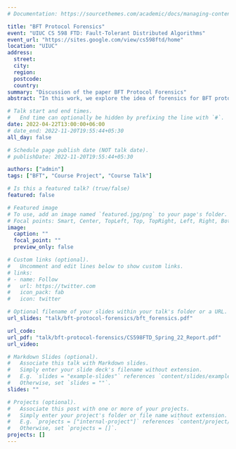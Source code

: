 ```yaml
---
# Documentation: https://sourcethemes.com/academic/docs/managing-content/

title: "BFT Protocol Forensics"
event: "UIUC CS 598 FTD: Fault-Tolerant Distributed Algorithms"
event_url: "https://sites.google.com/view/cs598ftd/home"
location: "UIUC"
address:
  street:
  city:
  region:
  postcode:
  country:
summary: "Discussion of the paper BFT Protocol Forensics"
abstract: "In this work, we explore the idea of forensics for BFT protocols. BFT protocols are designed to solve consensus among n replicas as long as the number of Byzantine replicas or faults f is less than a threshold T. If there are more faults than T, either safety or liveness can be violated. Safety is violated when at least two honest replicas commit two different values. Forensics is a \"day after\" analysis, which asks, can we identify the Byzantine nodes responsible for this violation? More importantly, the analysis should be able to provide irrefutable proof of culpability of those nodes. So it is not enough that some honest nodes can identify the Byzantine nodes, knowing that they themselves are honest. In a real scenario, where we do not know which nodes are honest, forensics makes sense only if the honest nodes can put together a proof that shows the perpetrators of the protocol violation. Naturally, the proof can not depend on logs of all replicas, since Byzantine nodes can forge it. The best forensics would require logs of as few nodes as possible to prove culpability of as many Byzantine nodes as possible."

# Talk start and end times.
#   End time can optionally be hidden by prefixing the line with `#`.
date: 2022-04-22T13:00:00+06:00
# date_end: 2022-11-20T19:55:44+05:30
all_day: false

# Schedule page publish date (NOT talk date).
# publishDate: 2022-11-20T19:55:44+05:30

authors: ["admin"]
tags: ["BFT", "Course Project", "Course Talk"]

# Is this a featured talk? (true/false)
featured: false

# Featured image
# To use, add an image named `featured.jpg/png` to your page's folder. 
# Focal points: Smart, Center, TopLeft, Top, TopRight, Left, Right, BottomLeft, Bottom, BottomRight.
image:
  caption: ""
  focal_point: ""
  preview_only: false

# Custom links (optional).
#   Uncomment and edit lines below to show custom links.
# links:
# - name: Follow
#   url: https://twitter.com
#   icon_pack: fab
#   icon: twitter

# Optional filename of your slides within your talk's folder or a URL.
url_slides: "talk/bft-protocol-forensics/bft_forensics.pdf"

url_code:
url_pdf: "talk/bft-protocol-forensics/CS598FTD_Spring_22_Report.pdf"
url_video:

# Markdown Slides (optional).
#   Associate this talk with Markdown slides.
#   Simply enter your slide deck's filename without extension.
#   E.g. `slides = "example-slides"` references `content/slides/example-slides.md`.
#   Otherwise, set `slides = ""`.
slides: ""

# Projects (optional).
#   Associate this post with one or more of your projects.
#   Simply enter your project's folder or file name without extension.
#   E.g. `projects = ["internal-project"]` references `content/project/deep-learning/index.md`.
#   Otherwise, set `projects = []`.
projects: []
---
```

